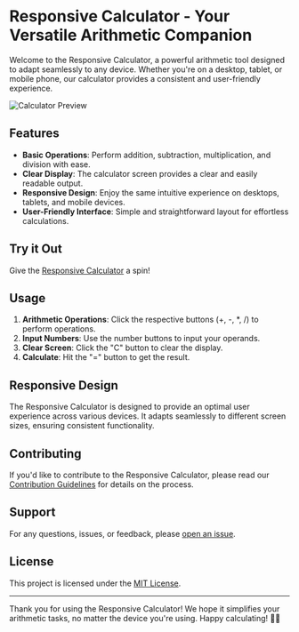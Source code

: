 # Responsive Calculator - Your Versatile Arithmetic Companion

Welcome to the Responsive Calculator, a powerful arithmetic tool designed to adapt seamlessly to any device. Whether you're on a desktop, tablet, or mobile phone, our calculator provides a consistent and user-friendly experience.

![Calculator Preview](screenshot.png)

## Features

- **Basic Operations**: Perform addition, subtraction, multiplication, and division with ease.
- **Clear Display**: The calculator screen provides a clear and easily readable output.
- **Responsive Design**: Enjoy the same intuitive experience on desktops, tablets, and mobile devices.
- **User-Friendly Interface**: Simple and straightforward layout for effortless calculations.

## Try it Out

Give the [Responsive Calculator](https://rohitbharti279.github.io/Calculator/) a spin!

## Usage

1. **Arithmetic Operations**: Click the respective buttons (+, -, *, /) to perform operations.
2. **Input Numbers**: Use the number buttons to input your operands.
3. **Clear Screen**: Click the "C" button to clear the display.
4. **Calculate**: Hit the "=" button to get the result.

## Responsive Design

The Responsive Calculator is designed to provide an optimal user experience across various devices. It adapts seamlessly to different screen sizes, ensuring consistent functionality.

## Contributing

If you'd like to contribute to the Responsive Calculator, please read our [Contribution Guidelines](CONTRIBUTING.md) for details on the process.

## Support

For any questions, issues, or feedback, please [open an issue](https://github.com/rohitbharti279/Calculator/issues).

## License

This project is licensed under the [MIT License](LICENSE).

---

Thank you for using the Responsive Calculator! We hope it simplifies your arithmetic tasks, no matter the device you're using. Happy calculating! 🧮🚀
